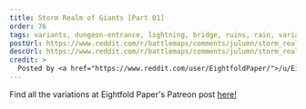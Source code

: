 ```yaml
---
title: Storm Realm of Giants [Part 01]
order: 76
tags: variants, dungeon-entrance, lightning, bridge, ruins, rain, variant:sunset, variant:gloomy, variant:haunted, variant:alternate-colors, artist:eightfoldpaper
postUrl: https://www.reddit.com/r/battlemaps/comments/julumn/storm_realm_of_giants_part_01_16x28/
descUrl: https://www.reddit.com/r/battlemaps/comments/julumn/storm_realm_of_giants_part_01_16x28/gcdzl3b/
credit: >
  Posted by <a href="https://www.reddit.com/user/EightfoldPaper/">/u/EightfoldPaper/</a> to <a href="https://www.reddit.com/r/battlemaps/">/r/battlemaps</a> in Nov, 2020. <br/> Please support the artist on <a href="https://www.patreon.com/EightfoldPaper/posts">Patreon</a>, as well as follow them on <a href="https://eightfoldpaper.tumblr.com/">Tumblr</a>
---
```

Find all the variations at Eightfold Paper's Patreon post <a href="https://www.patreon.com/posts/43920984" title="Storm Realm of Giants [Part 01] by Eightfold Paper on Patreon">here!</a>
